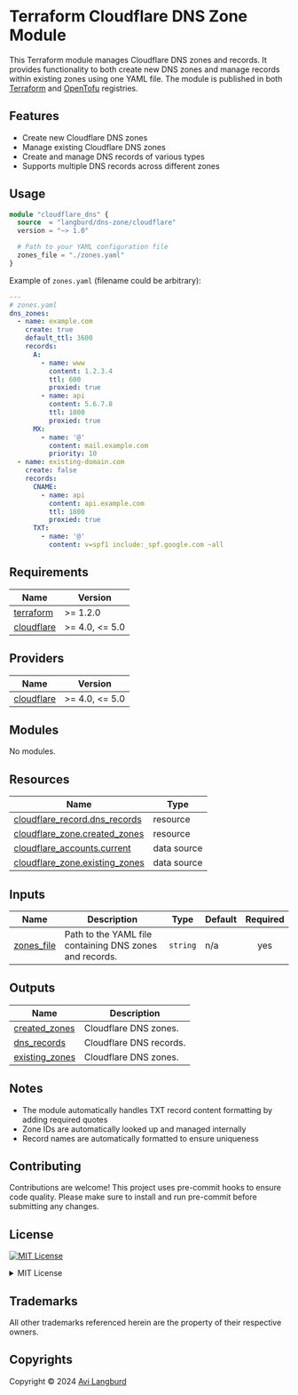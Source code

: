 # Terraform Cloudflare DNS Zone Module

This Terraform module manages Cloudflare DNS zones and records.
It provides functionality to both create new DNS zones and manage records within existing zones using one YAML file.
The module is published in both [Terraform](https://registry.terraform.io/modules/langburd/dns-zone/cloudflare) and [OpenTofu](https://search.opentofu.org/module/langburd/dns-zone/cloudflare) registries.

## Features

- Create new Cloudflare DNS zones
- Manage existing Cloudflare DNS zones
- Create and manage DNS records of various types
- Supports multiple DNS records across different zones

## Usage

```terraform
module "cloudflare_dns" {
  source  = "langburd/dns-zone/cloudflare"
  version = "~> 1.0"

  # Path to your YAML configuration file
  zones_file = "./zones.yaml"
}
```

Example of `zones.yaml` (filename could be arbitrary):

```yaml
---
# zones.yaml
dns_zones:
  - name: example.com
    create: true
    default_ttl: 3600
    records:
      A:
        - name: www
          content: 1.2.3.4
          ttl: 600
          proxied: true
        - name: api
          content: 5.6.7.8
          ttl: 1800
          proxied: true  
      MX:
        - name: '@'
          content: mail.example.com
          priority: 10
  - name: existing-domain.com
    create: false
    records:
      CNAME:
        - name: api
          content: api.example.com
          ttl: 1800
          proxied: true
      TXT:
        - name: '@'
          content: v=spf1 include:_spf.google.com ~all
```

<!-- BEGIN_TF_DOCS -->
## Requirements

| Name | Version |
|------|---------|
| <a name="requirement_terraform"></a> [terraform](#requirement\_terraform) | >= 1.2.0 |
| <a name="requirement_cloudflare"></a> [cloudflare](#requirement\_cloudflare) | >= 4.0, <= 5.0 |

## Providers

| Name | Version |
|------|---------|
| <a name="provider_cloudflare"></a> [cloudflare](#provider\_cloudflare) | >= 4.0, <= 5.0 |

## Modules

No modules.

## Resources

| Name | Type |
|------|------|
| [cloudflare_record.dns_records](https://registry.terraform.io/providers/cloudflare/cloudflare/latest/docs/resources/record) | resource |
| [cloudflare_zone.created_zones](https://registry.terraform.io/providers/cloudflare/cloudflare/latest/docs/resources/zone) | resource |
| [cloudflare_accounts.current](https://registry.terraform.io/providers/cloudflare/cloudflare/latest/docs/data-sources/accounts) | data source |
| [cloudflare_zone.existing_zones](https://registry.terraform.io/providers/cloudflare/cloudflare/latest/docs/data-sources/zone) | data source |

## Inputs

| Name | Description | Type | Default | Required |
|------|-------------|------|---------|:--------:|
| <a name="input_zones_file"></a> [zones\_file](#input\_zones\_file) | Path to the YAML file containing DNS zones and records. | `string` | n/a | yes |

## Outputs

| Name | Description |
|------|-------------|
| <a name="output_created_zones"></a> [created\_zones](#output\_created\_zones) | Cloudflare DNS zones. |
| <a name="output_dns_records"></a> [dns\_records](#output\_dns\_records) | Cloudflare DNS records. |
| <a name="output_existing_zones"></a> [existing\_zones](#output\_existing\_zones) | Cloudflare DNS zones. |
<!-- END_TF_DOCS -->

## Notes

- The module automatically handles TXT record content formatting by adding required quotes
- Zone IDs are automatically looked up and managed internally
- Record names are automatically formatted to ensure uniqueness

## Contributing

Contributions are welcome! This project uses pre-commit hooks to ensure code quality. Please make sure to install and run pre-commit before submitting any changes.

## License

<a href="https://opensource.org/license/mit"><img src="https://img.shields.io/badge/License-MIT-blue.svg?style=for-the-badge" alt="MIT License"></a>

<details>
<summary>MIT License</summary>
<br/>
<br/>

Complete license is available in the [`LICENSE`](LICENSE) file.

```text
Permission is hereby granted, free of charge, to any person obtaining a copy
of this software and associated documentation files (the "Software"), to deal
in the Software without restriction, including without limitation the rights
to use, copy, modify, merge, publish, distribute, sublicense, and/or sell
copies of the Software, and to permit persons to whom the Software is
furnished to do so, subject to the following conditions:

The above copyright notice and this permission notice shall be included in all
copies or substantial portions of the Software.

THE SOFTWARE IS PROVIDED "AS IS", WITHOUT WARRANTY OF ANY KIND, EXPRESS OR
IMPLIED, INCLUDING BUT NOT LIMITED TO THE WARRANTIES OF MERCHANTABILITY,
FITNESS FOR A PARTICULAR PURPOSE AND NONINFRINGEMENT. IN NO EVENT SHALL THE
AUTHORS OR COPYRIGHT HOLDERS BE LIABLE FOR ANY CLAIM, DAMAGES OR OTHER
LIABILITY, WHETHER IN AN ACTION OF CONTRACT, TORT OR OTHERWISE, ARISING FROM,
OUT OF OR IN CONNECTION WITH THE SOFTWARE OR THE USE OR OTHER DEALINGS IN THE
SOFTWARE.
```

</details>

## Trademarks

All other trademarks referenced herein are the property of their respective owners.

## Copyrights

Copyright © 2024 [Avi Langburd](https://github.com/langburd)

